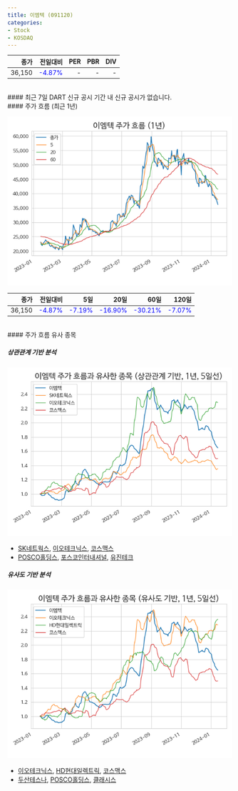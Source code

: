 ```yaml
---
title: 이엠텍 (091120)
categories:
- Stock
- KOSDAQ
---
```


|종가|전일대비|PER|PBR|DIV|
|---:|-------:|--:|--:|--:|
|36,150|<span style="color: blue">-4.87%</span>|-|-|-|

<!-- more -->

<br>
#### 최근 7일 DART 신규 공시
기간 내 신규 공시가 없습니다.

<br>
#### 주가 흐름 (최근 1년)

![091120](/assets/images/stock/091120.png)

|종가|전일대비|5일|20일|60일|120일|
|---:|-------:|--:|---:|---:|----:|
|36,150|<span style="color: blue">-4.87%</span>|<span style="color: blue">-7.19%</span>|<span style="color: blue">-16.90%</span>|<span style="color: blue">-30.21%</span>|<span style="color: blue">-7.07%</span>|

<br>
#### 주가 흐름 유사 종목

##### 상관관계 기반 분석

![091120](/assets/images/stock/091120_corr.png)
- [SK네트웍스](/001740/), [이오테크닉스](/039030/), [코스맥스](/192820/)
- [POSCO홀딩스](/005490/), [포스코인터내셔널](/047050/), [유진테크](/084370/)

##### 유사도 기반 분석

![091120](/assets/images/stock/091120_sim.png)
- [이오테크닉스](/039030/), [HD현대일렉트릭](/267260/), [코스맥스](/192820/)
- [두산테스나](/131970/), [POSCO홀딩스](/005490/), [클래시스](/214150/)